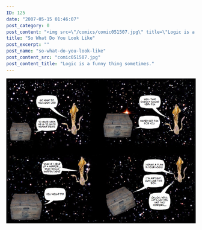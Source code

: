 ```yaml
---
ID: 125
date: "2007-05-15 01:46:07"
post_category: 0
post_content: "<img src=\"/comics/comic051507.jpg\" title=\"Logic is a funny thing sometimes.\" />"
title: "So What Do You Look Like"
post_excerpt: ""
post_name: "so-what-do-you-look-like"
post_content_src: "comic051507.jpg"
post_content_title: "Logic is a funny thing sometimes."
---
```



[![Logic is a funny thing sometimes.](/comics-hi-res/comic051507.jpg)](/comics-hi-res/comic051507.jpg)
